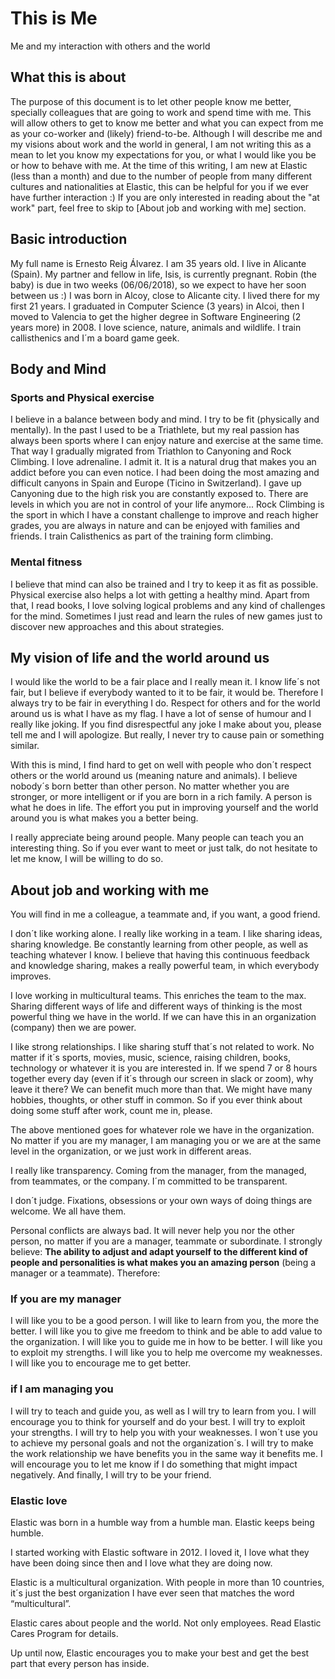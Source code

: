 # This is Me
Me and my interaction with others and the world

## What this is about
The purpose of this document is to let other people know me better, specially colleagues that are going to work and spend time with me.
This will allow others to get to know me better and what you can expect from me as your co-worker and (likely) friend-to-be.
Although I will describe me and my visions about work and the world in general, I am not writing this as a mean to let you know my expectations for you, or what I would like you be or how to behave with me.
At the time of this writing, I am new at Elastic (less than a month) and due to the number of people from many different cultures and nationalities at Elastic, this can be helpful for you if we ever have further interaction :)
If you are only interested in reading about the "at work" part, feel free to skip to [About job and working with me] section.

## Basic introduction
My full name is Ernesto Reig Álvarez. I am 35 years old. I live in Alicante (Spain). My partner and fellow in life, Isis, is currently pregnant. Robin (the baby) is due in two weeks (06/06/2018), so we expect to have her soon between us :)
I was born in Alcoy, close to Alicante city. I lived there for my first 21 years. I graduated in Computer Science (3 years) in Alcoi, then I moved to Valencia to get the higher degree in Software Engineering (2 years more) in 2008.
I love science, nature, animals and wildlife. I train callisthenics and I´m a board game geek.

## Body and Mind
### Sports and Physical exercise
I believe in a balance between body and mind. I try to be fit (physically and mentally). In the past I used to be a Triathlete, but my real passion has always been sports where I can enjoy nature and exercise at the same time. That way I gradually migrated from Triathlon to Canyoning and Rock Climbing. I love adrenaline. I admit it. It is a natural drug that makes you an addict before you can even notice. I had been doing the most amazing and difficult canyons in Spain and Europe (Ticino in Switzerland). I gave up Canyoning due to the high risk you are constantly exposed to. There are levels in which you are not in control of your life anymore... Rock Climbing is the sport in which I have a constant challenge to improve and reach higher grades, you are always in nature and can be enjoyed with families and friends. I train Calisthenics as part of the training form climbing.

### Mental fitness
I believe that mind can also be trained and I try to keep it as fit as possible. Physical exercise also helps a lot with getting a healthy mind. Apart from that, I read books, I love solving logical problems and any kind of challenges for the mind. Sometimes I just read and learn the rules of new games just to discover new approaches and this about strategies.

## My vision of life and the world around us
I would like the world to be a fair place and I really mean it. I know life´s not fair, but I believe if everybody wanted to it to be fair, it would be. Therefore I always try to be fair in everything I do.
Respect for others and for the world around us is what I have as my flag. I have a lot of sense of humour and I really like joking. If you find disrespectful any joke I make about you, please tell me and I will apologize. But really, I never try to cause pain or something similar.

With this is mind, I find hard to get on well with people who don´t respect others or the world around us (meaning nature and animals).
I believe nobody´s born better than other person. No matter whether you are stronger, or more intelligent or if you are born in a rich family. A person is what he does in life. The effort you put in improving yourself and the world around you is what makes you a better being.

I really appreciate being around people. Many people can teach you an interesting thing. So if you ever want to meet or just talk, do not hesitate to let me know, I will be willing to do so.

## About job and working with me
You will find in me a colleague, a teammate and, if you want, a good friend.

I don´t like working alone. I really like working in a team. I like sharing ideas, sharing knowledge. Be constantly learning from other people, as well as teaching whatever I know. I believe that having this continuous feedback and knowledge sharing, makes a really powerful team, in which everybody improves.

I love working in multicultural teams. This enriches the team to the max. Sharing different ways of life and different ways of thinking is the most powerful thing we have in the world. If we can have this in an organization (company) then we are power.

I like strong relationships. I like sharing stuff that´s not related to work. No matter if it´s sports, movies, music, science, raising children, books, technology or whatever it is you are interested in. If we spend 7 or 8 hours together every day (even if it´s through our screen in slack or zoom), why leave it there? We can benefit much more than that. We might have many hobbies, thoughts, or other stuff in common. So if you ever think about doing some stuff after work, count me in, please.

The above mentioned goes for whatever role we have in the organization. No matter if you are my manager, I am managing you or we are at the same level in the organization, or we just work in different areas.

I really like transparency. Coming from the manager, from the managed, from teammates, or the company. I´m committed to be transparent.

I don´t judge. Fixations, obsessions or your own ways of doing things are welcome. We all have them.

Personal conflicts are always bad. It will never help you nor the other person, no matter if you are a manager, teammate or subordinate. I strongly believe: **The ability to adjust and adapt yourself to the different kind of people and personalities is what makes you an amazing person** (being a manager or a teammate). Therefore:
### If you are my manager
I will like you to be a good person. I will like to learn from you, the more the better. I will like you to give me freedom to think and be able to add value to the organization. I will like you to guide me in how to be better. I will like you to exploit my strengths. I will like you to help me overcome my weaknesses. I will like you to encourage me to get better.
### if I am managing you
I will try to teach and guide you, as well as I will try to learn from you. I will encourage you to think for yourself and do your best. I will try to exploit your strengths. I will try to help you with your weaknesses. I won´t use you to achieve my personal goals and not the organization´s. I will try to make the work relationship we have benefits you in the same way it benefits me. I will encourage you to let me know if I do something that might impact negatively. And finally, I will try to be your friend. 
### Elastic love
Elastic was born in a humble way from a humble man. Elastic keeps being humble.

I started working with Elastic software in 2012. I loved it, I love what they have been doing since then and I love what they are doing now.

Elastic is a multicultural organization. With people in more than 10 countries, it´s just the best organization I have ever seen that matches the word “multicultural”.

Elastic cares about people and the world. Not only employees. Read Elastic Cares Program for details.

Up until now, Elastic encourages you to make your best and get the best part that every person has inside.
